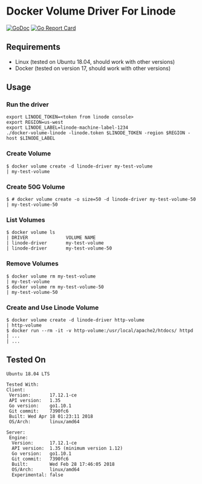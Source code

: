 # Docker Volume Driver For Linode

[![GoDoc](https://godoc.org/github.com/libgolang/docker-volume-linode?status.svg)](https://godoc.org/github.com/libgolang/docker-volume-linode)
[![Go Report Card](https://goreportcard.com/badge/github.com/libgolang/docker-volume-linode)](https://goreportcard.com/report/github.com/libgolang/docker-volume-linode)

## Requirements
- Linux (tested on Ubuntu 18.04, should work with other versions)
- Docker (tested on version 17, should work with other versions)

## Usage

### Run the driver
```
export LINODE_TOKEN=<token from linode console>
export REGION=us-west
export LINODE_LABEL=linode-machine-label-1234
./docker-volume-linode -linode.token $LINODE_TOKEN -region $REGION -host $LINODE_LABEL
```

### Create Volume
```
$ docker volume create -d linode-driver my-test-volume
| my-test-volume
```
### Create 50G Volume
```
$ # docker volume create -o size=50 -d linode-driver my-test-volume-50
| my-test-volume-50
```

### List Volumes

```
$ docker volume ls
| DRIVER              VOLUME NAME
| linode-driver       my-test-volume
| linode-driver       my-test-volume-50
```

### Remove Volumes
```
$ docker volume rm my-test-volume
| my-test-volume
$ docker volume rm my-test-volume-50
| my-test-volume-50
```


### Create and Use Linode Volume
```
$ docker volume create -d linode-driver http-volume
| http-volume
$ docker run --rm -it -v http-volume:/usr/local/apache2/htdocs/ httpd
| ...
| ...
```


## Tested On
```
Ubuntu 18.04 LTS
```

```
Tested With:
Client:
 Version:       17.12.1-ce
 API version:   1.35
 Go version:    go1.10.1
 Git commit:    7390fc6
 Built: Wed Apr 18 01:23:11 2018
 OS/Arch:       linux/amd64

Server:
 Engine:
  Version:      17.12.1-ce
  API version:  1.35 (minimum version 1.12)
  Go version:   go1.10.1
  Git commit:   7390fc6
  Built:        Wed Feb 28 17:46:05 2018
  OS/Arch:      linux/amd64
  Experimental: false
  ```

